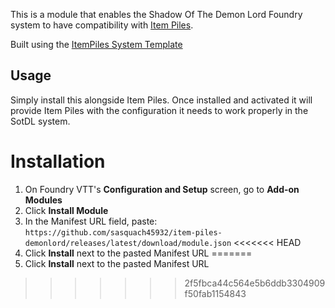 This is a module that enables the Shadow Of The Demon Lord Foundry system to have compatibility with [Item Piles](https://foundryvtt.com/packages/item-piles).

Built using the [ItemPiles System Template](https://github.com/fantasycalendar/FoundryVTT-ItemPiles-System-Template)

## Usage
Simply install this alongside Item Piles. Once installed and activated it will provide Item Piles with the configuration it needs to work properly in the SotDL system.

# Installation

1. On Foundry VTT's **Configuration and Setup** screen, go to **Add-on Modules**
2. Click **Install Module**
3. In the Manifest URL field, paste: `https://github.com/sasquach45932/item-piles-demonlord/releases/latest/download/module.json`
<<<<<<< HEAD
4. Click **Install** next to the pasted Manifest URL
=======
4. Click **Install** next to the pasted Manifest URL
>>>>>>> 2f5fbca44c564e5b6ddb3304909f50fab1154843
